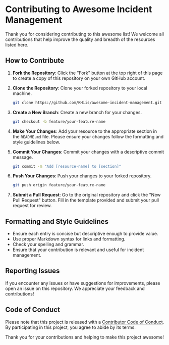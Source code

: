 
# Contributing to Awesome Incident Management

Thank you for considering contributing to this awesome list! We welcome all contributions that help improve the quality and breadth of the resources listed here.

## How to Contribute

1. **Fork the Repository**: Click the "Fork" button at the top right of this page to create a copy of this repository on your own GitHub account.

2. **Clone the Repository**: Clone your forked repository to your local machine.
   ```bash
   git clone https://github.com/KHiis/awesome-incident-management.git
   ```

3. **Create a New Branch**: Create a new branch for your changes.
   ```bash
   git checkout -b feature/your-feature-name
   ```

4. **Make Your Changes**: Add your resource to the appropriate section in the `README.md` file. Please ensure your changes follow the formatting and style guidelines below.

5. **Commit Your Changes**: Commit your changes with a descriptive commit message.
   ```bash
   git commit -m "Add [resource-name] to [section]"
   ```

6. **Push Your Changes**: Push your changes to your forked repository.
   ```bash
   git push origin feature/your-feature-name
   ```

7. **Submit a Pull Request**: Go to the original repository and click the "New Pull Request" button. Fill in the template provided and submit your pull request for review.

## Formatting and Style Guidelines

- Ensure each entry is concise but descriptive enough to provide value.
- Use proper Markdown syntax for links and formatting.
- Check your spelling and grammar.
- Ensure that your contribution is relevant and useful for incident management.

## Reporting Issues

If you encounter any issues or have suggestions for improvements, please open an issue on this repository. We appreciate your feedback and contributions!

## Code of Conduct

Please note that this project is released with a [Contributor Code of Conduct](CODE_OF_CONDUCT.md). By participating in this project, you agree to abide by its terms.

Thank you for your contributions and helping to make this project awesome!
